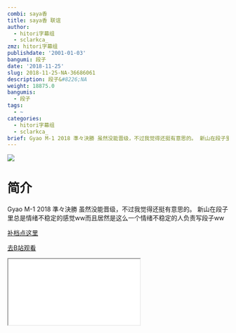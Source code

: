 ```yaml
---
combi: saya香
title: saya香 联谊
author:
  - hitori字幕组
  - sclarkca_
zmz: hitori字幕组
publishdate: '2001-01-03'
bangumi: 段子
date: '2018-11-25'
slug: 2018-11-25-NA-36686061
description: 段子&#8226;NA
weight: 18875.0
bangumis:
  - 段子
tags:
  - ~
categories:
  - hitori字幕组
  - sclarkca_
brief: Gyao M-1 2018 準々決勝 虽然没能晋级，不过我觉得还挺有意思的。 新山在段子里总是情绪不稳定的感觉ww而且居然是这么一个情绪不稳定的人负责写段子ww
---
```

![](https://i.imgur.com/T1XFwId.jpg)
# 简介  
Gyao M-1 2018 準々決勝
虽然没能晋级，不过我觉得还挺有意思的。
新山在段子里总是情绪不稳定的感觉ww而且居然是这么一个情绪不稳定的人负责写段子ww


[补档点这里](/lost_found/190226-NA-m1/)

[去B站观看](https://www.bilibili.com/video/av36686061/)
<div class ="resp-container"><iframe class="testiframe" src="//player.bilibili.com/player.html?aid=36686061"", scrolling="no", allowfullscreen="true" > </iframe></div> 
